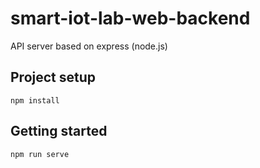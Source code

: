 # smart-iot-lab-web-backend
API server based on express (node.js)

## Project setup
```
npm install
```

## Getting started
```
npm run serve
```
